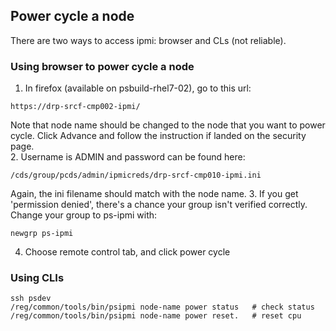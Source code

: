 ## Power cycle a node
There are two ways to access ipmi: browser and CLs (not reliable).
### Using browser to power cycle a node
1. In firefox (available on psbuild-rhel7-02), go to this url:
```
https://drp-srcf-cmp002-ipmi/
```
Note that node name should be changed to the node that you want to power cycle. Click Advance and follow the instruction if landed on the security page.  
2. Username is ADMIN and password can be found here:
```
/cds/group/pcds/admin/ipmicreds/drp-srcf-cmp010-ipmi.ini
```
Again, the ini filename should match with the node name.
3. If you get 'permission denied', there's a chance your group isn't verified correctly. Change your group to ps-ipmi with:
```
newgrp ps-ipmi
```
  
4. Choose remote control tab, and click power cycle
### Using CLIs 
```
ssh psdev
/reg/common/tools/bin/psipmi node-name power status   # check status
/reg/common/tools/bin/psipmi node-name power reset.   # reset cpu
```
